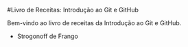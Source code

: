 #Livro de Receitas: Introdução ao Git e GitHub

Bem-vindo ao livro de receitas da Introdução ao Git e GitHub.

 - Strogonoff de Frango
